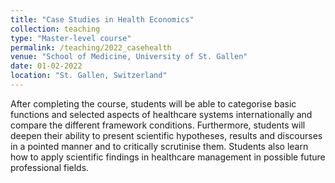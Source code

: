 ```yaml
---
title: "Case Studies in Health Economics"
collection: teaching
type: "Master-level course"
permalink: /teaching/2022_casehealth
venue: "School of Medicine, University of St. Gallen"
date: 01-02-2022
location: "St. Gallen, Switzerland"
---
```


After completing the course, students will be able to categorise basic functions and selected aspects of healthcare systems internationally and compare the different framework conditions. Furthermore, students will deepen their ability to present scientific hypotheses, results and discourses in a pointed manner and to critically scrutinise them. Students also learn how to apply scientific findings in healthcare management in possible future professional fields.
